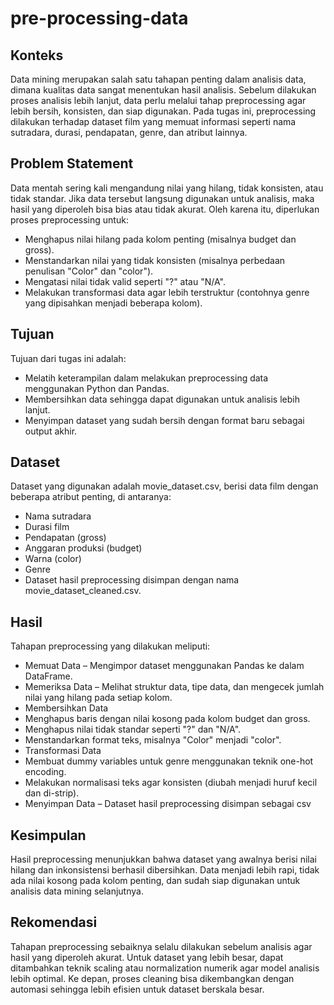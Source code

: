 # pre-processing-data
## Konteks

Data mining merupakan salah satu tahapan penting dalam analisis data, dimana kualitas data sangat menentukan hasil analisis. Sebelum dilakukan proses analisis lebih lanjut, data perlu melalui tahap preprocessing agar lebih bersih, konsisten, dan siap digunakan. Pada tugas ini, preprocessing dilakukan terhadap dataset film yang memuat informasi seperti nama sutradara, durasi, pendapatan, genre, dan atribut lainnya.

## Problem Statement

Data mentah sering kali mengandung nilai yang hilang, tidak konsisten, atau tidak standar. Jika data tersebut langsung digunakan untuk analisis, maka hasil yang diperoleh bisa bias atau tidak akurat. Oleh karena itu, diperlukan proses preprocessing untuk:
- Menghapus nilai hilang pada kolom penting (misalnya budget dan gross).
- Menstandarkan nilai yang tidak konsisten (misalnya perbedaan penulisan "Color" dan "color").
- Mengatasi nilai tidak valid seperti "?" atau "N/A".
- Melakukan transformasi data agar lebih terstruktur (contohnya genre yang dipisahkan menjadi beberapa kolom).

## Tujuan

Tujuan dari tugas ini adalah:
- Melatih keterampilan dalam melakukan preprocessing data menggunakan Python dan Pandas.
- Membersihkan data sehingga dapat digunakan untuk analisis lebih lanjut.
- Menyimpan dataset yang sudah bersih dengan format baru sebagai output akhir.

## Dataset

Dataset yang digunakan adalah movie_dataset.csv, berisi data film dengan beberapa atribut penting, di antaranya:

- Nama sutradara
- Durasi film
- Pendapatan (gross)
- Anggaran produksi (budget)
- Warna (color)
- Genre
- Dataset hasil preprocessing disimpan dengan nama movie_dataset_cleaned.csv.

## Hasil 

Tahapan preprocessing yang dilakukan meliputi:
- Memuat Data – Mengimpor dataset menggunakan Pandas ke dalam DataFrame.
- Memeriksa Data – Melihat struktur data, tipe data, dan mengecek jumlah nilai yang hilang pada setiap kolom.
- Membersihkan Data
- Menghapus baris dengan nilai kosong pada kolom budget dan gross.
- Menghapus nilai tidak standar seperti "?" dan "N/A".
- Menstandarkan format teks, misalnya "Color" menjadi "color".
- Transformasi Data
- Membuat dummy variables untuk genre menggunakan teknik one-hot encoding.
- Melakukan normalisasi teks agar konsisten (diubah menjadi huruf kecil dan di-strip).
- Menyimpan Data – Dataset hasil preprocessing disimpan sebagai csv

## Kesimpulan

Hasil preprocessing menunjukkan bahwa dataset yang awalnya berisi nilai hilang dan inkonsistensi berhasil dibersihkan. Data menjadi lebih rapi, tidak ada nilai kosong pada kolom penting, dan sudah siap digunakan untuk analisis data mining selanjutnya.

## Rekomendasi

Tahapan preprocessing sebaiknya selalu dilakukan sebelum analisis agar hasil yang diperoleh akurat.
Untuk dataset yang lebih besar, dapat ditambahkan teknik scaling atau normalization numerik agar model analisis lebih optimal.
Ke depan, proses cleaning bisa dikembangkan dengan automasi sehingga lebih efisien untuk dataset berskala besar.

